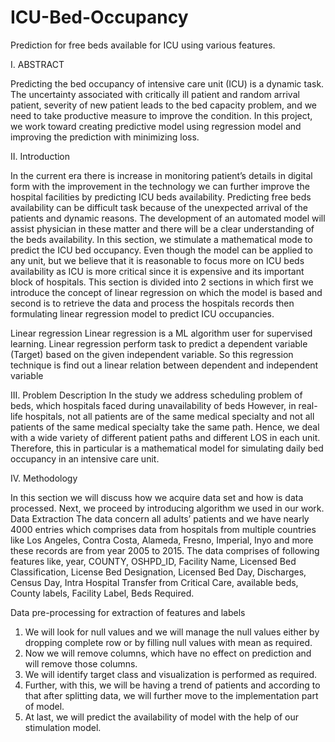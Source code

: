 # ICU-Bed-Occupancy
Prediction for free beds available for ICU using various features.

I.	ABSTRACT

Predicting the bed occupancy of intensive care unit (ICU) is a dynamic task. The uncertainty associated with critically ill patient and random arrival patient, severity of new patient leads to the bed capacity problem, and we need to take productive measure to improve the condition. In this project, we work toward creating predictive model using regression model and improving the prediction with minimizing loss.

 
II.	Introduction

In the current era there is increase in monitoring patient’s details in digital form with the improvement in the technology we can further improve the hospital facilities by predicting ICU beds availability. Predicting free beds availability can be difficult task because of the unexpected arrival of the patients and dynamic reasons. The development of an automated model will assist physician in these matter and there will be a clear understanding of the beds availability.
In this section, we stimulate a mathematical mode to predict the ICU bed occupancy.
Even though the model can be applied to any unit, but we believe that it is reasonable to focus more on ICU beds availability as ICU is more critical since it is expensive and its important block of hospitals.
This section is divided into 2 sections in which first we introduce the concept of linear regression on which the model is based and second is to retrieve the data and process the hospitals records then formulating linear regression model to predict ICU occupancies.

Linear regression 
Linear regression is a ML algorithm user for supervised learning. Linear regression perform task to predict a dependent variable (Target) based on the given independent variable. So this regression technique is find out a linear relation between dependent and independent variable 
 

III.	Problem Description
In the study we address scheduling problem of beds, which hospitals faced during unavailability of beds However, in real-life hospitals, not all patients are of the same medical specialty and not all patients of the same medical specialty take the same path. Hence, we deal with a wide variety of different patient paths and different LOS in each unit.
Therefore, this in particular is a mathematical model for simulating daily bed occupancy in an intensive care unit.

IV.	Methodology

In this section we will discuss how we acquire data set and how is data processed. Next, we proceed by introducing algorithm we used in our work.
Data Extraction 
The data concern all adults’ patients and we have nearly 4000 entries which comprises data from hospitals from multiple countries like Los Angeles, Contra Costa, Alameda, Fresno, Imperial, Inyo and more these records are from year 2005 to 2015.
The data comprises of following features like, year, COUNTY, OSHPD_ID, Facility Name, Licensed Bed Classification, License Bed Designation, Licensed Bed Day, Discharges, Census Day, Intra Hospital Transfer from Critical Care, available beds, County labels, Facility Label, Beds Required.

Data pre-processing for extraction of features and labels
1)	We will look for null values and we will manage the null values either by dropping complete row or by filling null values with mean as required.
2)	Now we will remove columns, which have no effect on prediction and will remove those columns.
3)	We will identify target class and visualization is performed as required.
4)	Further, with this, we will be having a trend of patients and according to that after splitting data, we will further move to the implementation part of model.
5)	At last, we will predict the availability of model with the help of our stimulation model.

